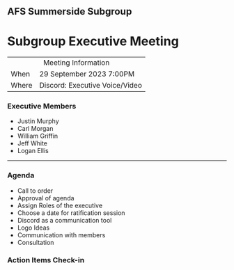 <strong style="font-size:16pt;">AFS Summerside Subgroup</strong>
<h1> Subgroup Executive Meeting</h1>

<table>
        <tr>
            <td colspan=2 align="center">Meeting Information</td>
        </tr>
        <tr>
            <td>When</td>
            <td>29 September 2023 7:00PM</td>
        </tr>
        <tr>
            <td>Where</td>
            <td>Discord: Executive Voice/Video</td>
        </tr>
</table>

### Executive Members

- Justin Murphy
- Carl Morgan
- William Griffin
- Jeff White
- Logan Ellis

---

### Agenda

- Call to order
- Approval of agenda
- Assign Roles of the executive
- Choose a date for ratification session
- Discord as a communication tool
- Logo Ideas
- Communication with members
- Consultation

### Action Items Check-in